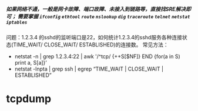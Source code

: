 



##### 如果网络不通，一般是网卡故障、端口故障、未接入到链路等，直接找SRE解决即可； 需要掌握 `ifconfig` `ethtool` `route` `nslookup` `dig` `traceroute` `telnet` `netstat` `iptables`



问题：1.2.3.4 的sshd的监听端口是22，如何统计1.2.3.4的sshd服务各种连接状态(TIME_WAIT/ CLOSE_WAIT/ ESTABLISHED)的连接数。 常见方法：

- netstat -n | grep 1.2.3.4:22 | awk '/^tcp/ {++S[$NF]} END {for(a in S) print a, S[a]}’
- netstat -lnpta | grep ssh | egrep “TIME_WAIT | CLOSE_WAIT | ESTABLISHED”









# tcpdump





